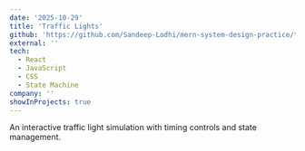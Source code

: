 ```yaml
---
date: '2025-10-29'
title: 'Traffic Lights'
github: 'https://github.com/Sandeep-Lodhi/mern-system-design-practice/tree/traffic-lights'
external: ''
tech:
  - React
  - JavaScript
  - CSS
  - State Machine
company: ''
showInProjects: true
---
```


An interactive traffic light simulation with timing controls and state management.